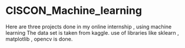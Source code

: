# CISCON_Machine_learning
Here are three projects done in my online internship , using machine learning 
The data set is taken from kaggle.
use of libraries like sklearn , matplotlib , opencv is done.
